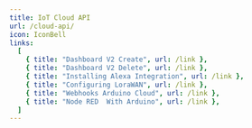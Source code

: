 ```yaml
---
title: IoT Cloud API
url: /cloud-api/
icon: IconBell
links:
  [
    { title: "Dashboard V2 Create", url: /link },
    { title: "Dashboard V2 Delete", url: /link },
    { title: "Installing Alexa Integration", url: /link },
    { title: "Configuring LoraWAN", url: /link },
    { title: "Webhooks Arduino Cloud", url: /link },
    { title: "Node RED  With Arduino", url: /link },
  ]
---
```

